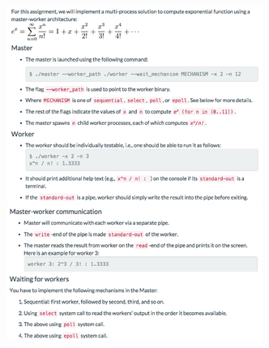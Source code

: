 <img src="./multi_process_computation/hw2-1.png"/>
<img src="./multi_process_computation/hw2-2.png"/>